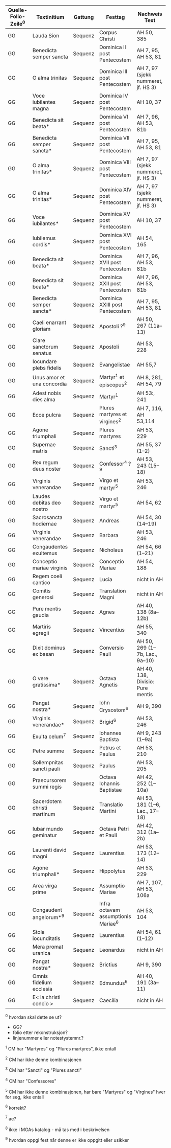 | Quelle-Folio-Zeile<sup>0</sup> | Textinitium | Gattung | Festtag | Nachweis Text |
|--|--|--|--|--|
| GG | Lauda Sion | Sequenz | Corpus Christi | AH 50, 385 |
| GG | Benedicta semper sancta | Sequenz | Dominica II post Pentecostem | AH 7, 95, AH 53, 81 |
| GG | O alma trinitas | Sequenz | Dominica III post Pentecostem | AH 7, 97  (sjekk nummeret, jf. HS 3)|
| GG | Voce iubilantes magna | Sequenz | Dominica IV post Pentecostem | AH 10, 37 |
| GG | Benedicta sit beata* | Sequenz | Dominica VI post Pentecostem | AH 7, 96, AH 53, 81b |
| GG | Benedicta semper sancta* | Sequenz | Dominica VII post Pentecostem | AH 7, 95, AH 53, 81 |
| GG | O alma trinitas*  | Sequenz | Dominica VIII post Pentecostem | AH 7, 97  (sjekk nummeret, jf. HS 3)|
| GG | O alma trinitas*  | Sequenz | Dominica XIV post Pentecostem | AH 7, 97  (sjekk nummeret, jf. HS 3)|
| GG | Voce iubilantes* | Sequenz | Dominica XV post Pentecostem | AH 10, 37 |
| GG | Iubilemus cordis* | Sequenz | Dominica XVI post Pentecostem | AH 54, 165 |
| GG | Benedicta sit beata* | Sequenz | Dominica XVII post Pentecostem | AH 7, 96, AH 53, 81b | 
| GG | Benedicta sit beata* | Sequenz | Dominica XXII post Pentecostem | AH 7, 96, AH 53, 81b |
| GG | Benedicta semper sancta* | Sequenz | Dominica XXIII post Pentecostem | AH 7, 95, AH 53, 81 |
| GG | Caeli enarrant gloriam | Sequenz | Apostoli ?<sup>9</sup> | AH 50, 267 (11a–13) |
| GG | Clare sanctorum senatus | Sequenz | Apostoli | AH 53, 228 |
| GG | Iocundare plebs fidelis | Sequenz | Evangelistae | AH 55,7 |
| GG | Unus amor et una concordia | Sequenz | Martyr<sup>1</sup> et episcopus<sup>2</sup> | AH 8, 281, AH 54, 79 |
| GG | Adest nobis dies alma | Sequenz | Martyr<sup>1</sup> | AH 53:, 241 |
| GG | Ecce pulcra | Sequenz | Plures martyres et virgines<sup>2</sup> | AH 7, 116, AH 53,114 |
| GG | Agone triumphali | Sequenz | Plures martyres | AH 53, 229 |
| GG | Supernae matris | Sequenz | Sancti<sup>3</sup> | AH 55, 37 (1–2) |
| GG | Rex regum deus noster | Sequenz | Confessor<sup>4</sup> ?<sup>9</sup> | AH 53, 243 (15–18) |
| GG | Virginis venerandae | Sequenz | Virgo et martyr<sup>5</sup> | AH 53, 246 |
| GG | Laudes debitas deo nostro | Sequenz | Virgo et martyr<sup>5</sup> | AH 54, 62 |
| GG | Sacrosancta hodiernae | Sequenz | Andreas | AH 54, 30 (14–19) |
| GG | Virginis venerandae | Sequenz | Barbara | AH 53, 246 |
| GG | Congaudentes exultemus | Sequenz | Nicholaus | AH 54, 66 (1–21) |
| GG | Conceptio mariae virginis | Sequenz | Conceptio Mariae | AH 54, 188 |
| GG | Regem coeli cantico | Sequenz | Lucia | nicht in AH |
| GG | Comitis generosi | Sequenz | Translation Magni | nicht in AH |
| GG | Pure mentis gaudia | Sequenz | Agnes | AH 40, 138 (8a–12b) |
| GG | Martiris egregii | Sequenz | Vincentius | AH 55, 340 |
| GG | Dixit dominus ex basan | Sequenz | Conversio Pauli |AH 50, 269 (1–7b, Lac., 9a–10) |
| GG | O vere gratissima* | Sequenz | Octava Agnetis | AH 40, 138, Divisio: Pure mentis |
| GG | Pangat nostra* | Sequenz | Iohn Crysostom<sup>6</sup>  | AH 9, 390 |
| GG | Virginis venerandae* | Sequenz | Brigid<sup>6</sup> | AH 53, 246 |
| GG | Exulta celum<sup>7</sup> | Sequenz | Iohannes Baptista | AH 9, 243 (1–9a) |
| GG | Petre summe | Sequenz | Petrus et Paulus | AH 53, 210 |
| GG | Sollempnitas sancti pauli | Sequenz | Paulus | AH 53, 205 |
| GG | Praecursorem summi regis | Sequenz | Octava Iohannis Baptistae | AH 42, 252 (1–10a) |
| GG | Sacerdotem christi martinum | Sequenz | Translatio Martini |AH 53, 181 (1–6, Lac., 17–18) |
| GG | Iubar mundo geminatur | Sequenz | Octava Petri et Pauli | AH 42, 312 (1a–2b) |
| GG | Laurenti david magni | Sequenz | Laurentius | AH 53, 173 (12–14) |
| GG | Agone triumphali* | Sequenz | Hippolytus | AH 53, 229 |
| GG | Area virga prime | Sequenz | Assumptio Mariae | AH 7, 107, AH 53, 106a |
| GG | Congaudent angelorum*<sup>9</sup> | Sequenz | Infra octavam assumptionis Mariae<sup>6</sup> | AH 53, 104 |
| GG | Stola iocunditatis | Sequenz | Laurentius | AH 54, 61 (1–12) |
| GG | Mera promat uranica | Sequenz | Leonardus | nicht in AH |
| GG | Pangat nostra* | Sequenz | Brictius | AH 9, 390 |
| GG | Omnis fidelium ecclesia | Sequenz | Edmundus<sup>6</sup> | AH 40, 191 (3a–11) |
| GG | E< ia christi concio > | Sequenz | Caecilia | nicht in AH |


<sup>0</sup> hvordan skal dette se ut?
- GG?
- folio etter rekonstruksjon?
- linjenummer eller notestystemnr.?

<sup>1</sup> CM har "Martyres" og "Plures martyres", ikke entall

<sup>2</sup> CM har ikke denne kombinasjonen

<sup>3</sup> CM har "Sancti" og "Plures sancti"

<sup>4</sup> CM har "Confessores"

<sup>5</sup> CM har ikke denne kombinasjonen, har bare "Martyres" og "Virgines" hver for seg, ikke entall

<sup>6</sup> korrekt?

<sup>7</sup> ae?

<sup>8</sup> ikke i MGAs katalog - må tas med i beskrivelsen

<sup>9</sup> hvordan oppgi fest når denne er ikke oppgitt eller usikker




